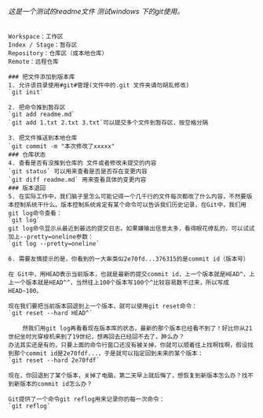 ###### 这是一个测试的readme文件 测试windows 下的git使用。

```
Workspace：工作区
Index / Stage：暂存区
Repository：仓库区（或本地仓库）
Remote：远程仓库
```
	### 把文件添加到版本库
	1. 允许该目录使用#git#管理(文件中的.git 文件夹请勿胡乱修改)
	`git init`

	2. 把命令推到暂存区 
	`git add readme.md`
	`git add 1.txt 2.txt 3.txt`可以提交多个文件到暂存区，按空格分隔

	3. 把文件推送到本地仓库
	`git commit -m "本次修改了xxxxx"
	### 仓库状态
	4. 查看是否有没推到仓库的 文件或者修改未提交的内容
	`git status` 可以用来查看是否是否存在变更内容
	`git diff readme.md` 用来查看具体的变更内容
	### 版本退回
	5. 在实际工作中，我们脑子里怎么可能记得一个几千行的文件每次都改了什么内容，不然要版本控制系统干什么。版本控制系统肯定有某个命令可以告诉我们历史记录，在Git中，我们用git log命令查看：
    `git log`
	git log命令显示从最近到最远的提交日志。如果嫌输出信息太多，看得眼花缭乱的，可以试试加上--pretty=oneline参数：
	`git log --pretty=oneline`

	6. 需要友情提示的是，你看到的一大串类似2e70fd...376315的是commit id（版本号）

	在 Git中，用HEAD表示当前版本，也就是最新的提交commit id，上一个版本就是HEAD^，上上一个版本就是HEAD^^，当然往上100个版本写100个^比较容易数不过来，所以写成HEAD~100。

	现在我们要把当前版本回退到上一个版本，就可以使用git reset命令：
	`git reset --hard HEAD^`
		
		然我们用git log再看看现在版本库的状态，最新的那个版本已经看不到了！好比你从21世纪坐时光穿梭机来到了19世纪，想再回去已经回不去了，肿么办？
	办法其实还是有的，只要上面的命令行窗口还没有被关掉，你就可以顺着往上找啊找啊，假设找到那个commit id是2e70fdf...，于是就可以指定回到未来的某个版本：
	`git reset --hard 2e70fdf`
	
	现在，你回退到了某个版本，关掉了电脑，第二天早上就后悔了，想恢复到新版本怎么办？找不到新版本的commit id怎么办？

	Git提供了一个命令git reflog用来记录你的每一次命令：
	`git reflog`
	